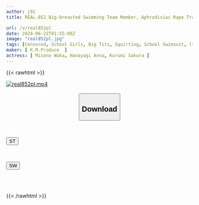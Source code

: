 ```yaml
---
author: j91
title: REAL-852 Big-breasted Swimming Team Member, Aphrodisiac Rape Training Camp

url: /v/real852pl
date: 2024-06-22T01:55:00Z
image: "real852pl.jpg"
tags: [Censored, School Girls, Big Tits, Squirting, School Swimsuit, (tag-censored), Swimsuit	]
maker: [ K.M.Produce  ]
actress: [ Misono Waka, Hanayagi Anna, Kurumi Sakura ]
---
```



{{< rawhtml >}}

<div class="video" data-videoid="p1kz2m6wpOUWkz">
    <a href="javascript:;">
        <img src="/v/real852pl/real852pl.jpg" width="WIDTH" height="HEIGHT" alt="real852pl.mp4" loading="lazy">
    </a>
</div>

<script type="text/javascript" src="https://j91.asia/asset/on-demand-st.js"></script>

<br>
  <link rel="stylesheet" href="https://j91.asia/asset/bs5.css">
  
  <center>
  <button class="btn btn-primary" type="button" data-bs-toggle="collapse" data-bs-target=".multi-collapse" aria-expanded="false" aria-controls="multiCollapseExample1 multiCollapseExample2"><h2>Download</h2></button></center>
</p>
<div class="row">
  <div class="col">
    <div class="collapse multi-collapse" id="multiCollapseExample1">
      <div class="card card-body">
	      	      <br>
<div class="buttons">  
<p><a href="/v/real852pl/st.html" target="_blank"><button class="btn-hover color-3"><i class="fa fa-download"></i> ST</button></a></p></div>
    </div>
  </div>
</div>
  <div class="col">
    <div class="collapse multi-collapse" id="multiCollapseExample2">
      <div class="card card-body">
	      <br>
<div class="buttons">
<p><a href="/v/real852pl/sw.html" target="_blank"><button class="btn-hover color-2"><i class="fa fa-download"></i> SW</button></a></p></div>
<br><br>
      </div>
    </div>
  </div>
</div>

{{< /rawhtml >}}